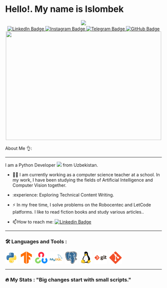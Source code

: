 # Hello!. My name is Islombek

<div id="header" align="center">
  <img src="https://i.giphy.com/media/v1.Y2lkPTc5MGI3NjExMXRlYWY3cXdwampocng2azlwcXg5ZTgwM2J4ZHQ3MXhsZThha3VuaSZlcD12MV9pbnRlcm5hbF9naWZfYnlfaWQmY3Q9cw/hev8gFbbJKQehO4HkZ/giphy.gif" width="200"/>
</div>

<div id="badges" id="header" align="center">
  <a href="https://www.linkedin.com/in/islombekamirovuz" target="_blank">
    <img src="https://img.shields.io/badge/LinkedIn-blue?style=for-the-badge&logo=linkedin&logoColor=white" alt="LinkedIn Badge"/>
  </a>
  <a href="https://www.instagram.com/andijonlik_islombek?igsh=eGk0NmhhdGFxZmll" target="_blank">
  <img src="https://img.shields.io/badge/Instagram-E4405F?style=for-the-badge&logo=instagram&logoColor=white" alt="Instagram Badge"/>
  </a>
  <a href="https://t.me/islombekamirov" target="_blank">
    <img src="https://img.shields.io/badge/Telegram-2CA5E0?style=for-the-badge&logo=telegram&logoColor=white" alt="Telegram Badge"/>
  </a>
  <a href="https://github.com/islombek1606" target="_blank">
  <img src="https://img.shields.io/badge/GitHub-181717?style=for-the-badge&logo=github&logoColor=white" alt="GitHub Badge"/>
  </a>
</div>

<div align="center">
  <img src="https://i.giphy.com/media/v1.Y2lkPTc5MGI3NjExcmNweHhxeGFrMmtlbWtjdnB1azZ3dm55NnowbHJpNGZpZ3Z6cGlxdyZlcD12MV9pbnRlcm5hbF9naWZfYnlfaWQmY3Q9Zw/3oKIPEqDGUULpEU0aQ/giphy.gif" width="500" height="350"/>
</div>


About Me 👌:

<hr class="line"></hr>

I am a Python Developer <img src="https://media.giphy.com/media/WUlplcMpOCEmTGBtBW/giphy.gif" width="20"> from Uzbekistan.

- :man_teacher: I am currently working as a computer science teacher at a school. In my work, I have been studying the fields of Artificial Intelligence and Computer Vision together.
- :experience: Exploring Technical Content Writing.

- :zap: In my free time, I solve problems on the Robocentec and LetCode platforms. I like to read fiction books and study various articles..

- :mailbox:How to reach me: [![Linkedin Badge](https://img.shields.io/badge/-Amirov-blue?style=flat&logo=Linkedin&logoColor=white)](your-linkedin-url)

---
### :hammer_and_wrench: Languages and Tools :
<div>
  <img src="https://github.com/devicons/devicon/blob/master/icons/python/python-original.svg" title="Python" alt="Python" width="40" height="40"/>&nbsp;
  <img src="https://github.com/devicons/devicon/blob/master/icons/tensorflow/tensorflow-original.svg" title="Artificial Intelligence" alt="Artificial Intelligence" width="40" height="40"/>&nbsp;
  <img src="https://github.com/devicons/devicon/blob/master/icons/opencv/opencv-original.svg" title="Computer Vision" alt="Computer Vision" width="40" height="40"/>&nbsp;
  <img src="https://github.com/devicons/devicon/blob/master/icons/mysql/mysql-original-wordmark.svg" title="MySQL" alt="MySQL" width="40" height="40"/>&nbsp;
  <img src="https://github.com/devicons/devicon/blob/master/icons/postgresql/postgresql-original.svg" title="PostgreSQL" alt="PostgreSQL" width="40" height="40"/>&nbsp;
  <img src="https://github.com/devicons/devicon/blob/master/icons/linux/linux-original.svg" title="Network Administrator" alt="Network Administrator" width="40" height="40"/>&nbsp;
  <img src="https://github.com/devicons/devicon/blob/master/icons/git/git-original-wordmark.svg" title="Git" alt="Git" width="40" height="40"/>&nbsp;
  <img src="https://github.com/devicons/devicon/blob/master/icons/git/git-original.svg" title="Git Clone" alt="Git Clone" width="40" height="40"/>
</div>


---

### :fire: My Stats : "Big changes start with small scripts."




